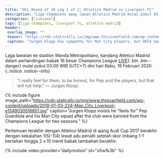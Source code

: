 ```yaml
---
title: "UCL Round of 16 Leg 1 of 2: Atletico Madrid vs Liverpool FC"
description: "Liga Champions away lawan Atletico Madrid mulai pukul 03:00 WIB (UTC+7) dini hari Rabu, 19 Februari 2020 di Wanda Metropolitano"
categories: [liverpool]
tags: [liga champions, liverpool fc, atletico madrid]
header:
 overlay_image: ""
 teaser: "https://cdn.statically.io/img/www.thisisanfield.com/wp-content/uploads/2019-01-03-224-Man_City_Liverpool-e1549030516601.jpg?w=480px"
 caption: "Jurgen Klopp has sympathy for Man City players, but UEFA ban is _obviously serious_"
---
```

Laga lawatan ke stadion Wanda Metropolitano, kandang Atletico Madrid dalam pertandingan babak 16 besar Champions League [LIVE](#match){:.btn .btn--danger} mulai pukul 03:00 WIB (UTC+7) dini hari Rabu, 19 Februari 2020.
{:.notice .notice--info}

> "I really feel for them, to be honest, for Pep and the players, but that will not help." — Jurgen Kloop.

{% include figure image_path="https://cdn.statically.io/img/www.thisisanfield.com/wp-content/uploads/2019-01-03-224-Man_City_Liverpool-e1549030516601.jpg" caption="Jurgen Klopp insists he "feels for" Pep Guardiola and his Man City squad after the club were banned from the Champions League for two seasons." %}

Pertemuan terakhir dengan Atletico Madrid di ajang Audi Cup 2017 berakhir dengan kekalahan 1(5)-1(4) lewat adu penalti setelah skor imbang 1-1 bertahan hingga 2 x 15 menit babak tambahan berakhir.

{% include video provider="dailymotion" id="x5w1k3b" %}
